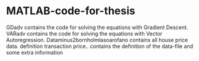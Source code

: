 # MATLAB-code-for-thesis
GDadv contains the code for solving the equations with Gradient Descent.
VARadv contains the code for solving the equations with Vector Autoregression.
Dataminus2bornholmlasoarofano contains all house price data.
definition transaction price.. contains the definition of the data-file and some extra information
